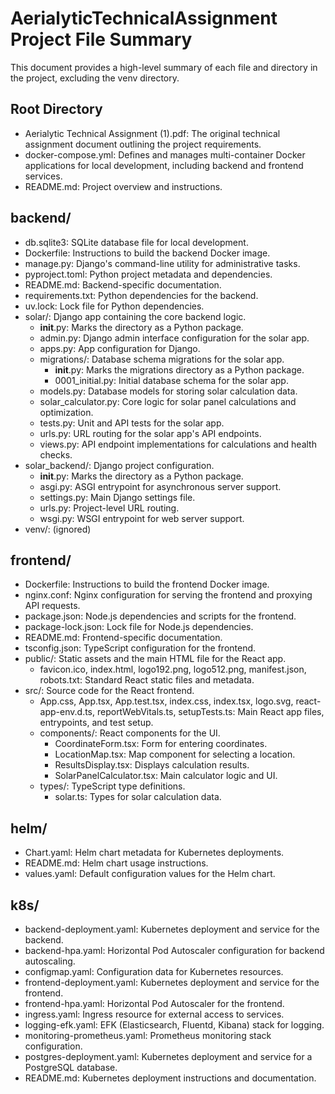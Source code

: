 AerialyticTechnicalAssignment Project File Summary
==================================================

This document provides a high-level summary of each file and directory in the project, excluding the venv directory.

Root Directory
--------------
- Aerialytic Technical Assignment (1).pdf: The original technical assignment document outlining the project requirements.
- docker-compose.yml: Defines and manages multi-container Docker applications for local development, including backend and frontend services.
- README.md: Project overview and instructions.

backend/
--------
- db.sqlite3: SQLite database file for local development.
- Dockerfile: Instructions to build the backend Docker image.
- manage.py: Django's command-line utility for administrative tasks.
- pyproject.toml: Python project metadata and dependencies.
- README.md: Backend-specific documentation.
- requirements.txt: Python dependencies for the backend.
- uv.lock: Lock file for Python dependencies.
- solar/: Django app containing the core backend logic.
  - __init__.py: Marks the directory as a Python package.
  - admin.py: Django admin interface configuration for the solar app.
  - apps.py: App configuration for Django.
  - migrations/: Database schema migrations for the solar app.
    - __init__.py: Marks the migrations directory as a Python package.
    - 0001_initial.py: Initial database schema for the solar app.
  - models.py: Database models for storing solar calculation data.
  - solar_calculator.py: Core logic for solar panel calculations and optimization.
  - tests.py: Unit and API tests for the solar app.
  - urls.py: URL routing for the solar app's API endpoints.
  - views.py: API endpoint implementations for calculations and health checks.
- solar_backend/: Django project configuration.
  - __init__.py: Marks the directory as a Python package.
  - asgi.py: ASGI entrypoint for asynchronous server support.
  - settings.py: Main Django settings file.
  - urls.py: Project-level URL routing.
  - wsgi.py: WSGI entrypoint for web server support.
- venv/: (ignored)

frontend/
---------
- Dockerfile: Instructions to build the frontend Docker image.
- nginx.conf: Nginx configuration for serving the frontend and proxying API requests.
- package.json: Node.js dependencies and scripts for the frontend.
- package-lock.json: Lock file for Node.js dependencies.
- README.md: Frontend-specific documentation.
- tsconfig.json: TypeScript configuration for the frontend.
- public/: Static assets and the main HTML file for the React app.
  - favicon.ico, index.html, logo192.png, logo512.png, manifest.json, robots.txt: Standard React static files and metadata.
- src/: Source code for the React frontend.
  - App.css, App.tsx, App.test.tsx, index.css, index.tsx, logo.svg, react-app-env.d.ts, reportWebVitals.ts, setupTests.ts: Main React app files, entrypoints, and test setup.
  - components/: React components for the UI.
    - CoordinateForm.tsx: Form for entering coordinates.
    - LocationMap.tsx: Map component for selecting a location.
    - ResultsDisplay.tsx: Displays calculation results.
    - SolarPanelCalculator.tsx: Main calculator logic and UI.
  - types/: TypeScript type definitions.
    - solar.ts: Types for solar calculation data.

helm/
-----
- Chart.yaml: Helm chart metadata for Kubernetes deployments.
- README.md: Helm chart usage instructions.
- values.yaml: Default configuration values for the Helm chart.

k8s/
----
- backend-deployment.yaml: Kubernetes deployment and service for the backend.
- backend-hpa.yaml: Horizontal Pod Autoscaler configuration for backend autoscaling.
- configmap.yaml: Configuration data for Kubernetes resources.
- frontend-deployment.yaml: Kubernetes deployment and service for the frontend.
- frontend-hpa.yaml: Horizontal Pod Autoscaler for the frontend.
- ingress.yaml: Ingress resource for external access to services.
- logging-efk.yaml: EFK (Elasticsearch, Fluentd, Kibana) stack for logging.
- monitoring-prometheus.yaml: Prometheus monitoring stack configuration.
- postgres-deployment.yaml: Kubernetes deployment and service for a PostgreSQL database.
- README.md: Kubernetes deployment instructions and documentation. 